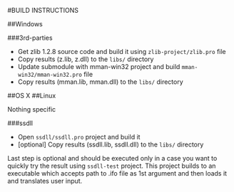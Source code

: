 #BUILD INSTRUCTIONS

##Windows

###3rd-parties

* Get zlib 1.2.8 source code and build it using `zlib-project/zlib.pro` file
* Copy results (z.lib, z.dll) to the `libs/` directory
* Update submodule with mman-win32 project and build `mman-win32/mman-win32.pro` file
* Copy results (mman.lib, mman.dll) to the `libs/` directory

##OS X
##Linux

Nothing specific

###ssdll

* Open `ssdll/ssdll.pro` project and build it
* [optional] Copy results (ssdll.lib, ssdll.dll) to the `libs/` directory

Last step is optional and should be executed only in a case you want to quickly try the result using `ssdll-test` project. This project builds to an executable which accepts path to .ifo file as 1st argument and then loads it and translates user input.